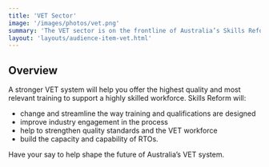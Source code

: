 ```yaml
---
title: 'VET Sector'
image: '/images/photos/vet.png'
summary: 'The VET sector is on the frontline of Australia’s Skills Reform. Governments want to hear from you about changes that will shape the sector, now and into the future. '
layout: 'layouts/audience-item-vet.html'
---
```

## Overview
A stronger VET system will help you offer the highest quality and most relevant training to support a highly skilled workforce. Skills Reform will: 
-	change and streamline the way training and qualifications are designed 
-	improve industry engagement in the process 
-	help to strengthen quality standards and the VET workforce
-	build the capacity and capability of RTOs.

Have your say to help shape the future of Australia’s VET system.
 